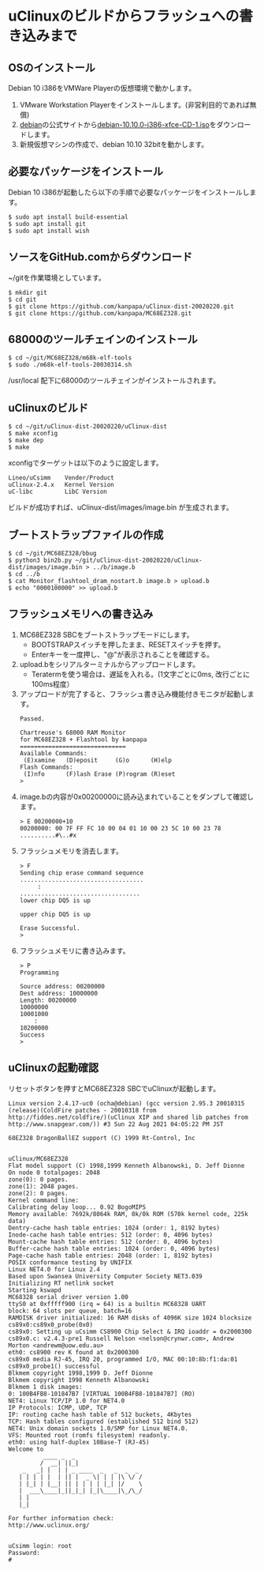 # uClinuxのビルドからフラッシュへの書き込みまで

## OSのインストール

Debian 10 i386をVMWare Playerの仮想環境で動かします。

1. VMware Workstation Playerをインストールします。(非営利目的であれば無償)
1. [debian](https://www.debian.org/)の公式サイトから[debian-10.10.0-i386-xfce-CD-1.iso](https://cdimage.debian.org/debian-cd/current/i386/iso-cd/)をダウンロードします。
1. 新規仮想マシンの作成で、debian 10.10 32bitを動かします。

## 必要なパッケージをインストール

Debian 10 i386が起動したら以下の手順で必要なパッケージをインストールします。

```
$ sudo apt install build-essential
$ sudo apt install git
$ sudo apt install wish
```

## ソースをGitHub.comからダウンロード

~/gitを作業環境としています。

```
$ mkdir git
$ cd git
$ git clone https://github.com/kanpapa/uClinux-dist-20020220.git
$ git clone https://github.com/kanpapa/MC68EZ328.git
```

## 68000のツールチェインのインストール

```
$ cd ~/git/MC68EZ328/m68k-elf-tools
$ sudo ./m68k-elf-tools-20030314.sh
```

/usr/local 配下に68000のツールチェインがインストールされます。

## uClinuxのビルド

```
$ cd ~/git/uClinux-dist-20020220/uClinux-dist
$ make xconfig
$ make dep
$ make
```

xconfigでターゲットは以下のように設定します。

```
Lineo/uCsimm    Vender/Product
uClinux-2.4.x   Kernel Version
uC-libc         LibC Version
```

ビルドが成功すれば、uClinux-dist/images/image.bin が生成されます。

## ブートストラップファイルの作成

```
$ cd ~/git/MC68EZ328/bbug
$ python3 bin2b.py ~/git/uClinux-dist-20020220/uClinux-dist/images/image.bin > ../b/image.b
$ cd ../b
$ cat Monitor_flashtool_dram_nostart.b image.b > upload.b
$ echo "0000100000" >> upload.b
```

## フラッシュメモリへの書き込み

1. MC68EZ328 SBCをブートストラップモードにします。
    * BOOTSTRAPスイッチを押したまま、RESETスイッチを押す。
    * Enterキーを一度押し、"@"が表示されることを確認する。
1. upload.bをシリアルターミナルからアップロードします。
    * Teratermを使う場合は、遅延を入れる。(1文字ごとに0ms, 改行ごとに100ms程度）
1. アップロードが完了すると、フラッシュ書き込み機能付きモニタが起動します。
    ```
    Passed.
    
    Chartreuse's 68000 RAM Monitor
    for MC68EZ328 + Flashtool by kanpapa
    ==============================
    Available Commands: 
     (E)xamine   (D)eposit     (G)o      (H)elp
    Flash Commands: 
     (I)nfo      (F)lash Erase (P)rogram (R)eset
    >
    ````
1. image.bの内容が0x00200000に読み込まれていることをダンプして確認します。
    ```
    > E 00200000+10
    00200000: 00 7F FF FC 10 00 04 01 10 00 23 5C 10 00 23 78 ..........#\..#x
    ```
1. フラッシュメモリを消去します。
    ```
    > F
    Sending chip erase command sequence
    ...................................
         :
    ..................................
    lower chip DQ5 is up
    
    upper chip DQ5 is up
    
    Erase Successful.
    >
    ```
1. フラッシュメモリに書き込みます。
    ```
    > P
    Programming
    
    Source address: 00200000
    Dest address: 10000000
    Length: 00200000
    10000000
    10001000
        :
    10200000
    Success
    >
    ```

## uClinuxの起動確認

リセットボタンを押すとMC68EZ328 SBCでuClinuxが起動します。

```
Linux version 2.4.17-uc0 (ocha@debian) (gcc version 2.95.3 20010315 (release)(ColdFire patches - 20010318 from http://fiddes.net/coldfire/)(uClinux XIP and shared lib patches from http://www.snapgear.com/)) #3 Sun 22 Aug 2021 04:05:22 PM JST

68EZ328 DragonBallEZ support (C) 1999 Rt-Control, Inc


uClinux/MC68EZ328
Flat model support (C) 1998,1999 Kenneth Albanowski, D. Jeff Dionne
On node 0 totalpages: 2048
zone(0): 0 pages.
zone(1): 2048 pages.
zone(2): 0 pages.
Kernel command line:
Calibrating delay loop... 0.92 BogoMIPS
Memory available: 7692k/8064k RAM, 0k/0k ROM (570k kernel code, 225k data)
Dentry-cache hash table entries: 1024 (order: 1, 8192 bytes)
Inode-cache hash table entries: 512 (order: 0, 4096 bytes)
Mount-cache hash table entries: 512 (order: 0, 4096 bytes)
Buffer-cache hash table entries: 1024 (order: 0, 4096 bytes)
Page-cache hash table entries: 2048 (order: 1, 8192 bytes)
POSIX conformance testing by UNIFIX
Linux NET4.0 for Linux 2.4
Based upon Swansea University Computer Society NET3.039
Initializing RT netlink socket
Starting kswapd
MC68328 serial driver version 1.00
ttyS0 at 0xfffff900 (irq = 64) is a builtin MC68328 UART
block: 64 slots per queue, batch=16
RAMDISK driver initialized: 16 RAM disks of 4096K size 1024 blocksize
cs89x0:cs89x0_probe(0x0)
cs89x0: Setting up uCsimm CS8900 Chip Select & IRQ ioaddr = 0x2000300
cs89x0.c: v2.4.3-pre1 Russell Nelson <nelson@crynwr.com>, Andrew Morton <andrewm@uow.edu.au>
eth0: cs8900 rev K found at 0x2000300
cs89x0 media RJ-45, IRQ 20, programmed I/O, MAC 00:10:8b:f1:da:01
cs89x0_probe1() successful
Blkmem copyright 1998,1999 D. Jeff Dionne
Blkmem copyright 1998 Kenneth Albanowski
Blkmem 1 disk images:
0: 100B4FB8-101847B7 [VIRTUAL 100B4FB8-101847B7] (RO)
NET4: Linux TCP/IP 1.0 for NET4.0
IP Protocols: ICMP, UDP, TCP
IP: routing cache hash table of 512 buckets, 4Kbytes
TCP: Hash tables configured (established 512 bind 512)
NET4: Unix domain sockets 1.0/SMP for Linux NET4.0.
VFS: Mounted root (romfs filesystem) readonly.
eth0: using half-duplex 10Base-T (RJ-45)
Welcome to
          ____ _  _
         /  __| ||_|
    _   _| |  | | _ ____  _   _  _  _
   | | | | |  | || |  _ \| | | |\ \/ /
   | |_| | |__| || | | | | |_| |/    \
   |  ___\____|_||_|_| |_|\____|\_/\_/
   | |
   |_|

For further information check:
http://www.uclinux.org/


uCsimm login: root
Password:
#
```
